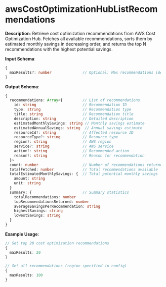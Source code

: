 # awsCostOptimizationHubListRecommendations

**Description**: Retrieve cost optimization recommendations from AWS Cost Optimization Hub. Fetches all available recommendations, sorts them by estimated monthly savings in decreasing order, and returns the top N recommendations with the highest potential savings.

**Input Schema**:
```typescript
{
  maxResults?: number              // Optional: Max recommendations (default: 50)
}
```

**Output Schema**:
```typescript
{
  recommendations: Array<{         // List of recommendations
    id: string                     // Recommendation ID
    type: string                   // Recommendation type
    title: string                  // Recommendation title
    description: string            // Detailed description
    estimatedMonthlySavings: string // Monthly savings estimate
    estimatedAnnualSavings: string  // Annual savings estimate
    resourceId?: string            // Affected resource ID
    resourceType?: string          // Resource type
    region?: string                // AWS region
    service?: string               // AWS service
    action?: string                // Recommended action
    reason?: string                // Reason for recommendation
  }>
  count: number                    // Number of recommendations returned
  totalFetched: number             // Total recommendations available
  totalEstimatedMonthlySavings: {  // Total potential monthly savings
    amount: string
    unit: string
  }
  summary: {                       // Summary statistics
    totalRecommendations: number
    topRecommendationsReturned: number
    averageSavingsPerRecommendation: string
    highestSavings: string
    lowestSavings: string
  }
}
```

**Example Usage**:
```typescript
// Get top 20 cost optimization recommendations
{
  maxResults: 20
}

// Get all recommendations (region specified in config)
{
  maxResults: 100
}
```
